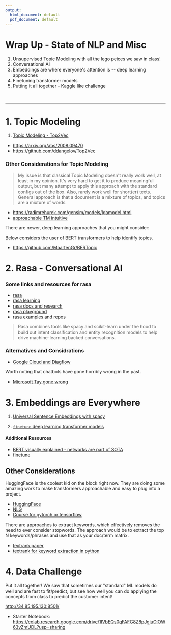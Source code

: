 ```yaml
---
output:
  html_document: default
  pdf_document: default
---
```

# Wrap Up - State of NLP and Misc

1. Unsupervised Topic Modeling with all the lego peices we saw in class!
2. Conversational AI
3. Embeddings are where everyone's attention is -- deep learning approaches
4. Finetuning transformer models
5. Putting it all together - Kaggle like challenge

<br>

--- 

# 1. Topic Modeling

1.  [Topic Modeling - Top2Vec](https://colab.research.google.com/drive/18zD1I_WYRw_DmXVqaUQ4by7GbOPCabGN?usp=sharing)

- https://arxiv.org/abs/2008.09470
- https://github.com/ddangelov/Top2Vec


### Other Considerations for Topic Modeling


> My issue is that classical Topic Modeling doesn't really work well, at least in my opinion.  It's very hard to get it to produce meaningful output, but many attempt to apply this approach with the standard configs out of the box.  Also, rarely work well for short(er) texts.  General approach is that a document is a mixture of topics, and topics are a mixture of words.

- https://radimrehurek.com/gensim/models/ldamodel.html
- [approachable TM intuitive](https://highdemandskills.com/topic-modeling-intuitive/)

There are newer, deep learning approaches that you might consider:

Below considers the user of BERT transformers to help identify topics.  
- https://github.com/MaartenGr/BERTopic


# 2.  Rasa - Conversational AI


### Some links and resources for rasa 

- [rasa](https://rasa.com/)
- [rasa learning](https://learning.rasa.com/)
- [rasa docs and research](https://rasa.com/docs/)
- [rasa playground](https://rasa.com/docs/rasa/playground/)
- [rasa examples and repos](https://github.com/orgs/RasaHQ/repositories)

> Rasa combines tools like spacy and scikit-learn under the hood to build out intent classification and entity recognition models to help drive machine-learning backed conversations.

### Alternatives and Considrations

- [Google Cloud and Diagflow](https://developers.google.com/learn/topics/chatbots)

Worth noting that chatbots have gone horribly wrong in the past.

- [Microsoft Tay gone wrong](https://spectrum.ieee.org/in-2016-microsofts-racist-chatbot-revealed-the-dangers-of-online-conversation)



# 3.  Embeddings are Everywhere 

1.  [Universal Sentence Embeddings with spacy](https://colab.research.google.com/drive/1Uvdr09Aitq4IQHTj5Yb-WkoUWE4g_d5X?usp=sharing)


1.  [`finetune`  deep learning transformer models](https://colab.research.google.com/drive/1jXd2VZdDjudEj25Ij7-E7N2Qa5IghHQ8?usp=sharing)


#### Additional Resources

- [BERT visually explained - networks are part of SOTA](https://jalammar.github.io/illustrated-bert/)
- [finetune](https://github.com/IndicoDataSolutions/finetune)

## Other Considerations


HuggingFace is the coolest kid on the block right now.  They are doing some amazing work to make transformers approachable and easy to plug into a project.

- [HuggingFace](https://huggingface.co/)
- [NLG](https://transformer.huggingface.co/)
- [Course for pytorch or tensorflow](https://huggingface.co/course/chapter1/1?fw=tf)

There are approaches to extract keywords, which effectively removes the need to ever consider stopwords.  The approach would be to extract the top N keywords/phrases and use that as your doc/term matrix.

- [textrank paper](https://web.eecs.umich.edu/~mihalcea/papers/mihalcea.emnlp04.pdf)
- [textrank for keyword extraction in python](https://derwen.ai/docs/ptr/)


# 4.  Data Challenge

Put it all together!  We saw that sometimes our "standard" ML models do well and are fast to fit/predict, but see how well you can do applying the concepts from class to predict the customer intent!

http://34.85.195.130:8501/

 - Starter Notebook: https://colab.research.google.com/drive/1lVbEQs0qFAFG8Z8pJgjuOiOW63vZmUDL?usp=sharing


